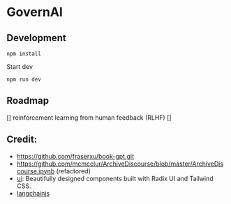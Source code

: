 # GovernAI

## Development

```
npm install
```

Start dev

```
npm run dev
```

## Roadmap
[] reinforcement learning from human feedback (RLHF)
[] 

## Credit:

* https://github.com/fraserxu/book-gpt.git
* https://github.com/mcmcclur/ArchiveDiscourse/blob/master/ArchiveDiscourse.ipynb (refactored)
* [ui](https://github.com/shadcn/ui): Beautifully designed components built with Radix UI and Tailwind CSS.
* [langchainjs](https://hwchase17.github.io/langchainjs/docs/overview/)
